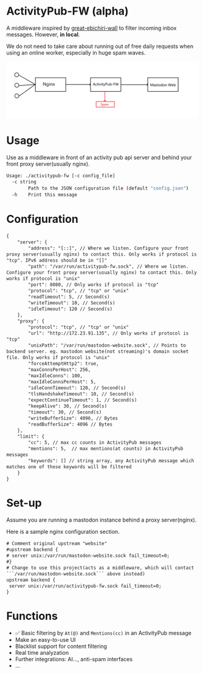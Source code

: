 # ActivityPub-FW (alpha)

A middleware inspired by [great-ebichiri-wall](https://github.com/shrimpia/great-ebichiri-wall) to filter incoming inbox messages. However, **in local**.

We do not need to take care about running out of free daily requests when using an online worker, especially in huge spam waves.

![Architecture](arch.png)

# Usage
Use as a middleware in front of an activity pub api server and behind your front proxy server(usually nginx).

```bash
Usage: ./activitypub-fw [-c config_file]
  -c string
        Path to the JSON configuration file (default "config.json")
  -h    Print this message
```

# Configuration
```json5
{
    "server": {
        "address": "[::]", // Where we listen. Configure your front proxy server(usually nginx) to contact this. Only works if protocol is "tcp". IPv6 address should be in "[]"
        "path": "/var/run/activitypub-fw.sock", // Where we listen. Configure your front proxy server(usually nginx) to contact this. Only works if protocol is "unix"
        "port": 8080, // Only works if protocol is "tcp"
        "protocol": "tcp", // "tcp" or "unix"
        "readTimeout": 5, // Second(s)
        "writeTimeout": 10, // Second(s)
        "idleTimeout": 120 // Second(s)
    },
    "proxy": {
        "protocol": "tcp", // "tcp" or "unix"
        "url": "http://172.23.91.135", // Only works if protocol is "tcp"
        "unixPath": "/var/run/mastodon-website.sock", // Points to backend server. eg. mastodon website(not streaming)'s domain socket file. Only works if protocol is "unix"
        "forceAttemptHttp2": true,
        "maxConnsPerHost": 256,
        "maxIdleConns": 100,
        "maxIdleConnsPerHost": 5,
        "idleConnTimeout": 120, // Second(s)
        "tlsHandshakeTimeout": 10, // Second(s)
        "expectContinueTimeout": 1, // Second(s)
        "keepAlive": 30, // Second(s)
        "timeout": 30, // Second(s)
        "writeBufferSize": 4096, // Bytes
        "readBufferSize": 4096 // Bytes
    },
    "limit": {
        "cc": 5, // max cc counts in ActivityPub messages
        "mentions": 5,  // max mentions(at counts) in ActivityPub messages
        "keywords": [] // string array, any ActivityPub message which matches one of these keywords will be filtered
    }
}
```

# Set-up
Assume you are running a mastodon instance behind a proxy server(nginx).

Here is a sample nginx configuration section.

```
# Comment original upstream "website"
#upstream backend {
# server unix:/var/run/mastodon-website.sock fail_timeout=0;
#}
# Change to use this project(acts as a middleware, which will contact ```/var/run/mastodon-website.sock``` above instead)
upstream backend {
 server unix:/var/run/activitypub-fw.sock fail_timeout=0;
}
```

# Functions
- ✅ Basic filtering by ```At(@)``` and ```Mentions(cc)``` in an ActivityPub message
- Make an easy-to-use UI
- Blacklist support for content filtering
- Real time analyzation
- Further integrations: AI..., anti-spam interfaces
- ...